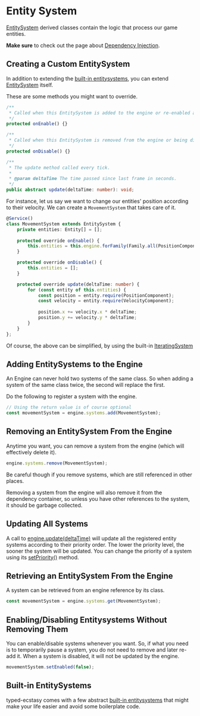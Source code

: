 # Entity System

[EntitySystem](../../api/classes/EntitySystem.md) derived classes contain the logic that process our game entities.

**Make sure** to check out the page about [Dependency Injection](../core/dependency-injection.md).

## Creating a Custom EntitySystem
In addition to extending the [built-in entitysystems](../systems/README.md), you can extend [EntitySystem](../../api/classes/EntitySystem.md) itself.

These are some methods you might want to override.

```typescript
/**
 * Called when this EntitySystem is added to the engine or re-enabled after being disabled.
 */
protected onEnable() {}

/**
 * Called when this EntitySystem is removed from the engine or being disabled.
 */
protected onDisable() {}

/**
 * The update method called every tick.
 *
 * @param deltaTime The time passed since last frame in seconds.
 */
public abstract update(deltaTime: number): void;
```

For instance, let us say we want to change our entities' position according to their velocity. We can create a `MovementSystem` that takes care of it.

```typescript
@Service()
class MovementSystem extends EntitySystem {
	private entities: Entity[] = [];
	
	protected override onEnable() {
		this.entities = this.engine.forFamily(Family.all(PositionComponent, VelocityComponent).get());
	}

	protected override onDisable() {
		this.entities = [];
	}

	protected override update(deltaTime: number) {
		for (const entity of this.entities) {
			const position = entity.require(PositionComponent);
			const velocity = entity.require(VelocityComponent);
			
			position.x += velocity.x * deltaTime;
			position.y += velocity.y * deltaTime;
		}
	}
};

```
Of course, the above can be simplified, by using the built-in [IteratingSystem](../systems/iteratingsystem.md)

## Adding EntitySystems to the Engine
An Engine can never hold two systems of the same class. So when adding a system of the same class twice, the second will replace the first.

Do the following to register a system with the engine.

```typescript
// Using the return value is of course optional
const movementSystem = engine.systems.add(MovementSystem);
```

## Removing an EntitySystem From the Engine
Anytime you want, you can remove a system from the engine (which will effectively delete it).

```typescript
engine.systems.remove(MovementSystem);
```

Be careful though if you remove systems, which are still referenced in other places.

Removing a system from the engine will also remove it from the dependency container, so unless you have other references to the system, it should be garbage collected.

## Updating All Systems

A call to [engine.update(deltaTime)](../../api/classes/Engine.md#update) will update all the registered entity systems according to their priority order. The lower the priority level, the sooner the system will be updated. You can change the priority of a system using its [setPriority()](../../api/classes/EntitySystem.md#setPriority) method.

## Retrieving an EntitySystem From the Engine
A system can be retrieved from an engine reference by its class.

```typescript
const movementSystem = engine.systems.get(MovementSystem);
```

## Enabling/Disabling Entitysystems Without Removing Them
You can enable/disable systems whenever you want. So, if what you need is to temporarily pause a system, you do not need to remove and later re-add it. When a system is disabled, it will not be updated by the engine.

```typescript
movementSystem.setEnabled(false);
``` 

## Built-in EntitySystems
typed-ecstasy comes with a few abstract [built-in entitysystems](../systems/README.md) that might make your life easier and avoid some boilerplate code.
